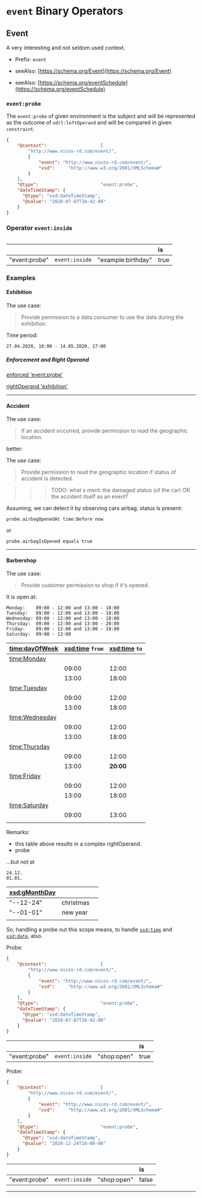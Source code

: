 # `event` Binary Operators

## Event

A very interesting and not seldom used context.

- Prefix: `event`

- seeAlso: [https://schema.org/Event](https://schema.org/Event)
- seeAlso: [https://schema.org/eventSchedule](https://schema.org/eventSchedule)

### `event:probe`

The `event:probe` of given environment is the subject and will be represented 
 as the outcome of `odrl:leftOperand` and will be compared in given `constraint`.

```json
{
    "@context":                    [
        "http://www.nicos-rd.com/event/",
        {
            "event": "http://www.nicos-rd.com/event/",
            "xsd":     "http://www.w3.org/2001/XMLSchema#"
        }
    ],
    "@type":                       "event:probe",
    "dateTimeStamp": {
      "@type": "xsd:dateTimeStamp",
      "@value": "2020-07-07T16-42-00"
    }
}
```

### Operator `event:inside`

```text

```

|   |   |   | is |
|---|---|---|:---|
| "event:probe"   | `event:inside` | "example:birthday"           | true  |


### Examples

#### Exhibition

The use case:
> Provide permission to a data consumer to use the data
> during the exhibition.

Time period:

```text
27.04.2020, 10:00 - 14.05.2020, 17:00
```

##### Enforcement and Right Operand

[enforced 'event:probe'](./examples/idsa_virtual_expo_probe.json)

[rightOperand 'exhibition'](./examples/idsa_virtual_expo_2020_rightOperand.json)

---

#### Accident

The use case:
> If an accident occurred, provide permission to read the
> geographic location.

better:

The use case:
> Provide permission to read the geographic location if status
> of accident is detected.

>>> TODO: what s ment: the damaged status (of the car) OR the accident itself as an event?

Assuming, we can detect it by observing cars airbag, status is present:
```text
probe.airbagOpenedAt time:Before now
```

or

```text
probe.airbagIsOpened equals true
```
---

#### Barbershop

The use case:
> Provide customer permission to shop if it's opened.

It is open at:

```text
Monday:    09:00 - 12:00 and 13:00 - 18:00 
Tuesday:   09:00 - 12:00 and 13:00 - 18:00
Wednesday: 09:00 - 12:00 and 13:00 - 18:00
Thursday:  09:00 - 12:00 and 13:00 - 20:00
Friday:    09:00 - 12:00 and 13:00 - 18:00
Saturday:  09:00 - 13:00
```

| [time:dayOfWeek](https://www.w3.org/TR/owl-time/#time:DayOfWeek)  | [xsd:time](https://www.w3.org/TR/xmlschema-2/#time) `from` | [xsd:time](https://www.w3.org/TR/xmlschema-2/#time) `to` |
|---|---|---|
| [time:Monday](https://www.w3.org/TR/owl-time/#time:Monday)    |||
|                | 09:00 | 12:00 |
|                | 13:00 | 18:00 |
| [time:Tuesday](https://www.w3.org/TR/owl-time/#time:Tuesday)    |||
|                | 09:00 | 12:00 |
|                | 13:00 | 18:00 |
| [time:Wednesday](https://www.w3.org/TR/owl-time/#time:Wednesday)    |||
|                | 09:00 | 12:00 |
|                | 13:00 | 18:00 |
| [time:Thursday](https://www.w3.org/TR/owl-time/#time:Thursday)    |||
|                | 09:00 | 12:00 |
|                | 13:00 | **20:00** |
| [time:Friday](https://www.w3.org/TR/owl-time/#time:Friday)    |||
|                | 09:00 | 12:00 |
|                | 13:00 | 18:00 |
| [time:Saturday](https://www.w3.org/TR/owl-time/#time:Saturday)    |||
|                | 09:00 | 13:00 |
|   |   |   |

Remarks:
- this table above results in a complex rightOperand.
- probe

...but not at

```text
24.12.
01.01.
```
| [xsd:gMonthDay]($)  |||
|---|---|---|
| "--12-24" | christmas  |
| "--01-01" | new year    |
|||

So, handling a probe out this scope means, to handle
 [`xsd:time`](https://www.w3.org/TR/xmlschema-2/#time) and
 [`xsd:date`](https://www.w3.org/TR/xmlschema-2/#date), also.
 
Probe:

```json
{
    "@context":                    [
        "http://www.nicos-rd.com/event/",
        {
            "event": "http://www.nicos-rd.com/event/",
            "xsd":     "http://www.w3.org/2001/XMLSchema#"
        }
    ],
    "@type":                       "event:probe",
    "dateTimeStamp": {
      "@type": "xsd:dateTimeStamp",
      "@value": "2020-07-07T16-42-00"
    }
}
``` 

|   |   |   | is |
|---|---|---|:---|
| "event:probe"   | `event:inside` | "shop:open"           | true  |
 

Probe:

```json
{
    "@context":                    [
        "http://www.nicos-rd.com/event/",
        {
            "event": "http://www.nicos-rd.com/event/",
            "xsd":     "http://www.w3.org/2001/XMLSchema#"
        }
    ],
    "@type":                       "event:probe",
    "dateTimeStamp": {
      "@type": "xsd:dateTimeStamp",
      "@value": "2020-12-24T10-00-00"
    }
}
``` 

|   |   |   | is |
|---|---|---|:---|
| "event:probe"   | `event:inside` | "shop:open"           | false  |


---
